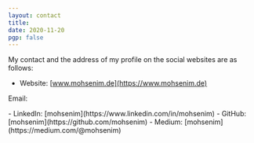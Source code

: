 ```yaml
---
layout: contact
title: 
date: 2020-11-20 
pgp: false 
---
```



My contact and the address of my profile on the social websites are as follows:

- Website: [www.mohsenim.de](https://www.mohsenim.de)
<p>Email: <span id="email"></span></p>
<script>
  const user1 = "kontakt";
  const user2 = "contact";
  const domain = "mohsenim.com";
  const span = document.getElementById("email");
  span.innerHTML = `<a href="mailto:${user1}@mohsenim.de">${user1}@mohsenim.de</a> or <a href="mailto:${user2}@${domain}">${user2}@${domain}</a>`;
</script>
<!-- - Email: [kontakt@mohsenim.de](mailto:kontact@mohsenim.de) or [contact@mohsenim.com](mailto:contact@mohsenim.com) -->
- LinkedIn: [mohsenim](https://www.linkedin.com/in/mohsenim)
- GitHub: [mohsenim](https://github.com/mohsenim)
- Medium: [mohsenim](https://medium.com/@mohsenim)